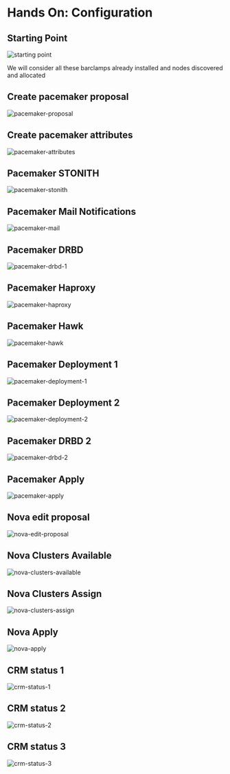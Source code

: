 <!-- .slide: data-state="section-break" id="ha-config" data-menu-title="HA configuration" -->
# Hands On: Configuration


<!-- .slide: data-state="normal" id="starting-point" data-menu-title="Starting Point" -->
## Starting Point

<img class="start" alt="starting point" src="images/hands-on/01-starting-point.png" />

We will consider all these barclamps already installed and nodes discovered and allocated


<!-- .slide: data-state="normal" id="pacemaker-proposal" data-menu-title="Pacemaker Proposal" -->
## Create pacemaker proposal

<img class="pacemaker-proposal" alt="pacemaker-proposal" src="images/hands-on/02-create-pacemaker-proposal.png" />


<!-- .slide: data-state="normal" id="pacemaker-attributes" data-menu-title="Pacemaker attributes" -->
## Create pacemaker attributes

<img class="pacemaker-attributes" alt="pacemaker-attributes" src="images/hands-on/03-pacemaker-attributes.png" />


<!-- .slide: data-state="normal" id="pacemaker-stonith" data-menu-title="Pacemaker STONITH" -->
## Pacemaker STONITH

<img class="pacemaker-stonith" alt="pacemaker-stonith" src="images/hands-on/04-pacemaker-stonith.png" />


<!-- .slide: data-state="normal" id="pacemaker-mail" data-menu-title="Pacemaker Mail Notifications" -->
## Pacemaker Mail Notifications

<img class="pacemaker-mail" alt="pacemaker-mail" src="images/hands-on/05-pacemaker-mail-notifications.png" />


<!-- .slide: data-state="normal" id="pacemaker-drbd-1" data-menu-title="Pacemaker DRBD" -->
## Pacemaker DRBD

<img class="pacemaker-drbd-1" alt="pacemaker-drbd-1" src="images/hands-on/06-pacemaker-drbd-1.png" />


<!-- .slide: data-state="normal" id="pacemaker-haproxy" data-menu-title="Pacemaker Haproxy" -->
## Pacemaker Haproxy

<img class="pacemaker-haproxy" alt="pacemaker-haproxy" src="images/hands-on/07-pacemaker-haproxy.png" />

<!-- .slide: data-state="normal" id="pacemaker-hawk" data-menu-title="Pacemaker Hawk" -->
## Pacemaker Hawk

<img class="pacemaker-hawk" alt="pacemaker-hawk" src="images/hands-on/08-pacemaker-hawk.png" />


<!-- .slide: data-state="normal" id="pacemaker-deployment-1" data-menu-title="Pacemaker Deployment 1" -->
## Pacemaker Deployment 1

<img class="pacemaker-deployment-1" alt="pacemaker-deployment-1" src="images/hands-on/09-pacemaker-deployment-1.png" />


<!-- .slide: data-state="normal" id="pacemaker-deployment-2" data-menu-title="Pacemaker Deployment 2" -->
## Pacemaker Deployment 2

<img class="pacemaker-deployment-2" alt="pacemaker-deployment-2" src="images/hands-on/10-pacemaker-deployment-2.png" />


<!-- .slide: data-state="normal" id="pacemaker-drbd-2" data-menu-title="Pacemaker DRBD 2" -->
## Pacemaker DRBD 2

<img class="pacemaker-drbd-2" alt="pacemaker-drbd-2" src="images/hands-on/11-pacemaker-drbd-2.png" />


<!-- .slide: data-state="normal" id="pacemaker-apply" data-menu-title="Pacemaker Apply" -->
## Pacemaker Apply

<img class="pacemaker-apply" alt="pacemaker-apply" src="images/hands-on/12-pacemaker-apply.png" />


<!-- .slide: data-state="normal" id="nova-edit-proposal" data-menu-title="Nova edit proposal" -->
## Nova edit proposal

<img class="nova-edit-proposal" alt="nova-edit-proposal" src="images/hands-on/20-nova-edit-proposal.png" />


<!-- .slide: data-state="normal" id="nova-clusters-available" data-menu-title="Nova Clusters Available" -->
## Nova Clusters Available

<img class="nova-clusters-available" alt="nova-clusters-available" src="images/hands-on/21-nova-clusters-available.png" />


<!-- .slide: data-state="normal" id="nova-clusters-assign" data-menu-title="Nova Clusters Assign" -->
## Nova Clusters Assign

<img class="nova-clusters-assign" alt="nova-clusters-assign" src="images/hands-on/22-nova-clusters-assign.png" />


<!-- .slide: data-state="normal" id="nova-apply" data-menu-title="Nova Apply" -->
## Nova Apply

<img class="nova-apply" alt="nova-apply" src="images/hands-on/23-nova-apply.png" />


<!-- .slide: data-state="normal" id="crm-status-1" data-menu-title="CRM status 1" -->
## CRM status 1

<img class="crm-status-1" alt="crm-status-1" src="images/hands-on/30-crm-status-1.png" />


<!-- .slide: data-state="normal" id="crm-status-2" data-menu-title="CRM status 2" -->
## CRM status 2

<img class="crm-status-2" alt="crm-status-2" src="images/hands-on/31-crm-status-2.png" />


<!-- .slide: data-state="normal" id="crm-status-3" data-menu-title="CRM status 3" -->
## CRM status 3

<img class="crm-status-3" alt="crm-status-3" src="images/hands-on/32-crm-status-3.png" />


